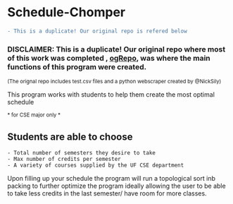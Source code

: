 # Schedule-Chomper

```diff
- This is a duplicate! Our original repo is refered below
```
### DISCLAIMER: This is a duplicate! Our original repo where most of this work was completed , [ogRepo](https://github.com/NickSily/Project3-Course-Scheduler.git), was where the main functions of this program were created.
<sup>(The orignal repo includes test.csv files and a python webscraper created by @NickSily)

</sub> This program works with students to help them create the most optimal schedule

<sub> * for CSE major only *

## Students are able to choose 

```
- Total number of semesters they desire to take
- Max number of credits per semester
- A variety of courses supplied by the UF CSE department
```

</sub> Upon filling up your schedule the program will run a topological sort inb packing to further optimize the program ideally allowing the user to be able to take less credits in the last semester/ have room for more classes.
</sub>
